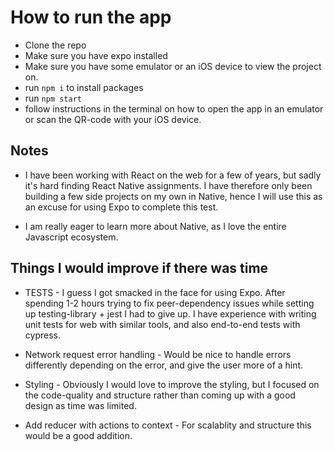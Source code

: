 # How to run the app

- Clone the repo
- Make sure you have expo installed
- Make sure you have some emulator or an iOS device to view the project on.
- run `npm i` to install packages
- run `npm start`
- follow instructions in the terminal on how to open the app in an emulator or scan the QR-code with your iOS device.

## Notes

- I have been working with React on the web for a few of years, but sadly it's hard finding React Native assignments. I have therefore only been building a few side projects on my own in Native, hence I will use this as an excuse for using Expo to complete this test.

- I am really eager to learn more about Native, as I love the entire Javascript ecosystem.

## Things I would improve if there was time

- TESTS - I guess I got smacked in the face for using Expo. After spending 1-2 hours trying to fix peer-dependency issues while setting up testing-library + jest I had to give up. I have experience with writing unit tests for web with similar tools, and also end-to-end tests with cypress.

- Network request error handling - Would be nice to handle errors differently depending on the error, and give the user more of a hint.

- Styling - Obviously I would love to improve the styling, but I focused on the code-quality and structure rather than coming up with a good design as time was limited.

- Add reducer with actions to context - For scalablity and structure this would be a good addition.
